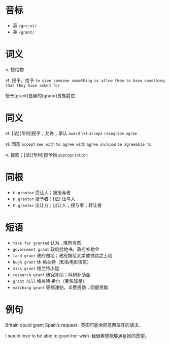 # 音标

- 英 `/grɑːnt/`
- 美 `/ɡrænt/`

# 词义

n. 授给物


vt. 授予，给予
`to give someone something or allow them to have something that they have asked for`



授予(grant)显赫的(grand)贵族爵位

# 同义

vt. [法][专利]授予；允许；承认
`award` `let` `accept` `recognize` `agree`

vi. 同意
`accept` `see with` `to agree with` `agree on/upon` `be agreeable to`

n. 拨款；[法][专利]授予物
`appropriation`

# 同根

- n. `grantee` 受让人；被授与者
- n. `grantor` 授予者；[法] 让与人
- n. `granter` 出让方；出让人；授与者；转让者

# 短语

- `take for granted` 认为…理所当然
- `government grant` 政府批地书，政府补助金
- `land grant` 政府赠地；政府拨给大学或铁路之土地
- `hugh grant` 休·格兰特（知名电影演员）
- `miss grant` 格兰特小姐
- `research grant` 研究补助；科研补助金
- `grant hill` 格兰特·希尔（著名球星）
- `matching grant` 等额津贴，半费资助；同额资助

# 例句

Britain could grant Spain’s request .
英国可能会同意西班牙的请求。

I would love to be able to grant her wish.
我很希望能够满足她的愿望。


